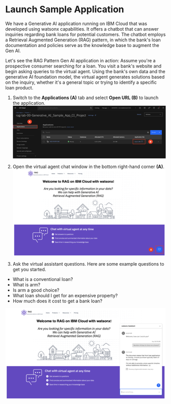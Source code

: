 # Launch Sample Application

We have a Generative AI application running on IBM Cloud that was developed using watsonx capabilities. It offers a chatbot that can answer inquiries regarding bank loans for potential customers. The chatbot employs a Retrieval Augmented Generation (RAG) pattern, in which the bank's loan documentation and policies serve as the knowledge base to augment the Gen AI. 

Let's see the RAG Pattern Gen AI application in action: Assume you're a prospective consumer searching for a loan. You visit a bank's website and begin asking queries to the virtual agent. Using the bank's own data and the generative AI foundation model, the virtual agent generates solutions based on the inquiry, whether it's a general topic or trying to identify a specific loan product.

1. Switch to the **Applications (A)** tab and select **Open URL (B)** to launch the application. 
![alt text](../images/1.6.1-n.png)

2. Open the virtual agent chat window in the bottom right-hand corner **(A)**.
![alt text](../images/1.6.2-n.png)

3. Ask the virtual assistant questions. Here are some example questions to get you started.
* What is a conventional loan?
* What is arm?
* Is arm a good choice? 
* What loan should I get for an expensive property?
* How much does it cost to get a bank loan?

![alt text](../images/1.6.3-n.png)
